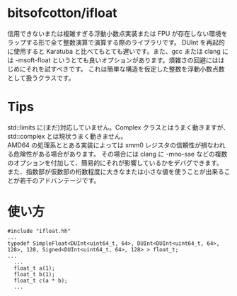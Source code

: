 # bitsofcotton/ifloat
信用できないまたは複雑すぎる浮動小数点実装または FPU が存在しない環境をラップする形で全て整数演算で演算する際のライブラリです。
DUInt を再起的に使用すると Karatuba と比べてもとても遅いです。また、gcc または clang には -msoft-float というとても良いオプションがあります。煩雑さの回避にははじめにそれを試すべきです。
これは簡単な構造を仮定した整数を浮動小数点数として扱うクラスです。

# Tips
std::limits に(まだ)対応していません。Complex<T> クラスとはうまく動きますが、std::complex とは現状うまく動きません。  
AMD64 の処理系ととある実装によっては xmm0 レジスタの信頼性が損なわれる危険性がある場合があります。
その場合には clang に -mno-sse などの複数のオプションを付加して、簡易的にそれが影響しているかをデバグできます。  
また、指数部が仮数部の桁数程度に大きなまたは小さな値を使うことが出来ることが若干のアドバンテージです。

# 使い方
    #include "ifloat.hh"
    ...
    typedef SimpleFloat<DUInt<uint64_t, 64>, DUInt<DUInt<uint64_t, 64>, 128>, 128, Signed<DUInt<uint64_t, 64>, 128> > float_t;
    ...
      ...
      float_t a(1);
      float_t b(1);
      float_t c(a * b);
      ...
